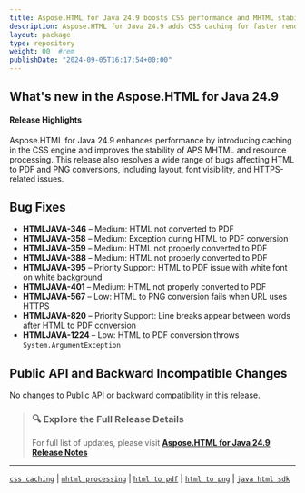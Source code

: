 ```yaml
---
title: Aspose.HTML for Java 24.9 boosts CSS performance and MHTML stability
description: Aspose.HTML for Java 24.9 adds CSS caching for faster rendering, improves APS MHTML processing, and fixes multiple HTML to PDF and PNG conversion issues.
layout: package
type: repository
weight: 00	#rem
publishDate: "2024-09-05T16:17:54+00:00"
---
```


## What's new in the Aspose.HTML for Java 24.9

#### Release Highlights

Aspose.HTML for Java 24.9 enhances performance by introducing caching in the CSS engine and improves the stability of APS MHTML and resource processing. This release also resolves a wide range of bugs affecting HTML to PDF and PNG conversions, including layout, font visibility, and HTTPS-related issues.

## Bug Fixes

- **HTMLJAVA-346** – Medium: HTML not converted to PDF  
- **HTMLJAVA-358** – Medium: Exception during HTML to PDF conversion  
- **HTMLJAVA-359** – Medium: HTML not properly converted to PDF  
- **HTMLJAVA-388** – Medium: HTML not properly converted to PDF  
- **HTMLJAVA-395** – Priority Support: HTML to PDF issue with white font on white background  
- **HTMLJAVA-401** – Medium: HTML not properly converted to PDF  
- **HTMLJAVA-567** – Low: HTML to PNG conversion fails when URL uses HTTPS  
- **HTMLJAVA-820** – Priority Support: Line breaks appear between words after HTML to PDF conversion  
- **HTMLJAVA-1224** – Low: HTML to PDF conversion throws `System.ArgumentException`

## Public API and Backward Incompatible Changes

No changes to Public API or backward compatibility in this release.

> ### 🔍 Explore the Full Release Details
>
> For full list of updates, please visit **[Aspose.HTML for Java 24.9 Release Notes](https://releases.aspose.com/html/java/release-notes/2024/aspose-html-for-java-24-9-release-notes/)**

---

[`css caching`](https://search.aspose.com/q/css-caching.html) | [`mhtml processing`](https://search.aspose.com/q/mhtml-processing.html) | [`html to pdf`](https://search.aspose.com/q/html-to-pdf.html) | [`html to png`](https://search.aspose.com/q/html-to-png.html) | [`java html sdk`](https://search.aspose.com/q/java-html-sdk.html)
